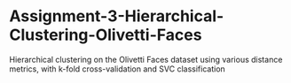 # Assignment-3-Hierarchical-Clustering-Olivetti-Faces
Hierarchical clustering on the Olivetti Faces dataset using various distance metrics, with k-fold cross-validation and SVC classification

